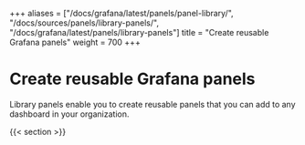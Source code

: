 +++
aliases = ["/docs/grafana/latest/panels/panel-library/", "/docs/sources/panels/library-panels/", "/docs/grafana/latest/panels/library-panels"]
title = "Create reusable Grafana panels"
weight = 700
+++

# Create reusable Grafana panels

Library panels enable you to create reusable panels that you can add to any dashboard in your organization.

{{< section >}}
